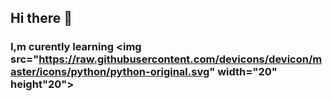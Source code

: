 ## Hi there 👋


### I,m curently learning <img src="https://raw.githubusercontent.com/devicons/devicon/master/icons/python/python-original.svg" width="20" height"20">
<!--
**Ndaru7/Ndaru7** is a ✨ _special_ ✨ repository because its `README.md` (this file) appears on your GitHub profile.

Here are some ideas to get you started:

- 🔭 I’m currently working on ...
- 🌱 I’m currently learning ...
- 👯 I’m looking to collaborate on ...
- 🤔 I’m looking for help with ...
- 💬 Ask me about ...
- 📫 How to reach me: ...
- 😄 Pronouns: ...
- ⚡ Fun fact: ...
-->

